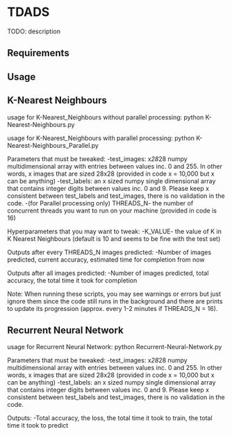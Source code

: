 # TDADS
TODO: description


## Requirements

## Usage

## K-Nearest Neighbours

usage for K-Nearest_Neighbours without parallel processing:
python K-Nearest-Neighbours.py

usage for K-Nearest_Neighbours with parallel processing:
python K-Nearest-Neighbours_Parallel.py

Parameters that must be tweaked:
	-test_images: x*28*28 numpy multidimensional array with entries between values inc. 0 and 255. In other words, x images that are sized 28x28 (provided in code x = 10,000 but x can be anything)
	-test_labels: an x sized numpy single dimensional array that contains integer digits between values inc. 0 and 9. Please keep x consistent between test_labels and test_images, there is no validation in the code.
	-(for Parallel processing only)
	THREADS_N- the number of concurrent threads you want to run on your machine (provided in code is 16)

Hyperparameters that you may want to tweak:
	-K_VALUE- the value of K in K Nearest Neighbours (default is 10 and seems to be fine with the test set)

Outputs after every THREADS_N images predicted:
	-Number of images predicted, current accuracy, estimated time for completion from now

Outputs after all images predicted:
	-Number of images predicted, total accuracy, the total time it took for completion


Note: When running these scripts, you may see warnings or errors but just ignore them since the code still runs in the background and there are prints to update its progression (approx. every 1-2 minutes if THREADS_N = 16).


## Recurrent Neural Network

usage for Recurrent Neural Network:
python Recurrent-Neural-Network.py

Parameters that must be tweaked:
	-test_images: x*28*28 numpy multidimensional array with entries between values inc. 0 and 255. In other words, x images that are sized 28x28 (provided in code x = 10,000 but x can be anything)
	-test_labels: an x sized numpy single dimensional array that contains integer digits between values inc. 0 and 9. Please keep x consistent between test_labels and test_images, there is no validation in the code.

Outputs:
	-Total accuracy, the loss, the total time it took to train, the total time it took to predict

